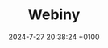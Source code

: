 ---
layout:         redirect
mathjax:        true
title:          "Webiny"
description:    "A minimal single-tab web browser written in Python without caching, cookies, chronic logins, etc. It only took 30 min to make but it's a nice little tool for when you want to focus and not get distracted while still having access to the internet."
date:           2024-7-27 20:38:24 +0100
authors:         ["Quentin Wach"]
tags:           ["python", "internet", "application"]
image:          "images/webiny.png"
tag_search:     true
redirect:       "https://github.com/QuentinWach/webiny"
github:         QuentinWach/webiny
categories:     
note: 
weight: 55
---